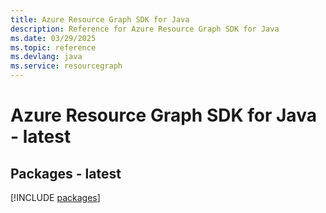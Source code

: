 ```yaml
---
title: Azure Resource Graph SDK for Java
description: Reference for Azure Resource Graph SDK for Java
ms.date: 03/29/2025
ms.topic: reference
ms.devlang: java
ms.service: resourcegraph
---
```

# Azure Resource Graph SDK for Java - latest
## Packages - latest
[!INCLUDE [packages](resource-graph-index.md)]